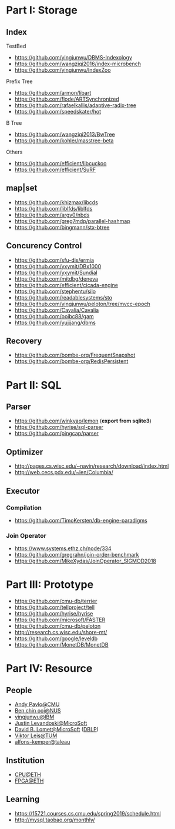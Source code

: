 # Part I: Storage

## Index

TestBed

- https://github.com/yingjunwu/DBMS-Indexology
- https://github.com/wangziqi2016/index-microbench
- https://github.com/yingjunwu/IndexZoo

Prefix Tree

- https://github.com/armon/libart
- https://github.com/flode/ARTSynchronized
- https://github.com/rafaelkallis/adaptive-radix-tree
- https://github.com/speedskater/hot

B Tree

- https://github.com/wangziqi2013/BwTree
- https://github.com/kohler/masstree-beta

Others

- https://github.com/efficient/libcuckoo
- https://github.com/efficient/SuRF

## map|set
- https://github.com/khizmax/libcds
- https://github.com/liblfds/liblfds
- https://github.com/argv0/nbds
- https://github.com/greg7mdp/parallel-hashmap
- https://github.com/bingmann/stx-btree


## Concurency Control
- https://github.com/sfu-dis/ermia
- https://github.com/yxymit/DBx1000
- https://github.com/yxymit/Sundial
- https://github.com/mitdbg/deneva
- https://github.com/efficient/cicada-engine
- https://github.com/stephentu/silo
- https://github.com/readablesystems/sto
- https://github.com/yingjunwu/peloton/tree/mvcc-epoch
- https://github.com/Cavalia/Cavalia
- https://github.com/ooibc88/gam
- https://github.com/yujjjang/dbms

## Recovery
- https://github.com/bombe-org/FrequentSnapshot
- https://github.com/bombe-org/RedisPersistent

# Part II: SQL

## Parser
- https://github.com/winkyao/lemon (**export from sqlite3**)
- https://github.com/hyrise/sql-parser
- https://github.com/pingcap/parser

## Optimizer
- http://pages.cs.wisc.edu/~navin/research/download/index.html
- http://web.cecs.pdx.edu/~len/Columbia/

## Executor
### Compilation
- https://github.com/TimoKersten/db-engine-paradigms

### Join Operator
- https://www.systems.ethz.ch/node/334
- https://github.com/gregrahn/join-order-benchmark
- https://github.com/MikeXydas/JoinOperator_SIGMOD2018

# Part III: Prototype
- https://github.com/cmu-db/terrier
- https://github.com/tellproject/tell
- https://github.com/hyrise/hyrise
- https://github.com/microsoft/FASTER
- https://github.com/cmu-db/peloton
- http://research.cs.wisc.edu/shore-mt/
- https://github.com/google/leveldb
- https://github.com/MonetDB/MonetDB

# Part IV: Resource
## People
- [Andy Pavlo@CMU](http://www.cs.cmu.edu/~pavlo/)
- [Ben chin ooi@NUS](https://www.comp.nus.edu.sg/~ooibc/papers.html)
- [yingjunwu@IBM](https://yingjunwu.github.io/)
- [Justin Levandoski@MicroSoft](http://justinlevandoski.org/publications.html)
- [David B. Lomet@MicroSoft](https://www.microsoft.com/en-us/research/people/lomet/?from=http%3A%2F%2Fresearch.microsoft.com%2Fen-us%2Fpeople%2Flomet%2F) ([DBLP](https://dblp.uni-trier.de/pers/hd/l/Lomet:David_B=))
- [Viktor Leis@TUM](https://db.in.tum.de/~leis/index.shtml?lang=en)
- [alfons-kemper@taleau](https://db.in.tum.de/~kemper/index.shtml?lang=en)

## Institution
- [CPU@ETH](https://www.systems.ethz.ch/projects/multicores)
- [FPGA@ETH](https://www.systems.ethz.ch/fpga)

## Learning
- https://15721.courses.cs.cmu.edu/spring2019/schedule.html
- http://mysql.taobao.org/monthly/
